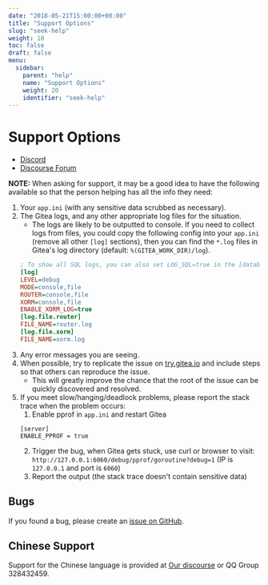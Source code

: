 ```yaml
---
date: "2018-05-21T15:00:00+00:00"
title: "Support Options"
slug: "seek-help"
weight: 10
toc: false
draft: false
menu:
  sidebar:
    parent: "help"
    name: "Support Options"
    weight: 20
    identifier: "seek-help"
---
```


# Support Options

- [Discord](https://discord.gg/Gitea)
- [Discourse Forum](https://discourse.gitea.io/)

**NOTE:** When asking for support, it may be a good idea to have the following available so that the person helping has all the info they need:

1. Your `app.ini` (with any sensitive data scrubbed as necessary).
2. The Gitea logs, and any other appropriate log files for the situation.
    * The logs are likely to be outputted to console. If you need to collect logs from files, 
      you could copy the following config into your `app.ini` (remove all other `[log]` sections),
      then you can find the `*.log` files in Gitea's log directory (default: `%(GITEA_WORK_DIR)/log`).
    ```ini
    ; To show all SQL logs, you can also set LOG_SQL=true in the [database] section 
    [log]
    LEVEL=debug
    MODE=console,file
    ROUTER=console,file
    XORM=console,file
    ENABLE_XORM_LOG=true
    [log.file.router]
    FILE_NAME=router.log
    [log.file.xorm]
    FILE_NAME=xorm.log
    ``` 
3. Any error messages you are seeing.
4. When possible, try to replicate the issue on [try.gitea.io](https://try.gitea.io) and include steps so that others can reproduce the issue.
    * This will greatly improve the chance that the root of the issue can be quickly discovered and resolved.
5. If you meet slow/hanging/deadlock problems, please report the stack trace when the problem occurs:
    1. Enable pprof in `app.ini` and restart Gitea
    ```
    [server]
    ENABLE_PPROF = true
    ```
    2. Trigger the bug, when Gitea gets stuck, use curl or browser to visit: `http://127.0.0.1:6060/debug/pprof/goroutine?debug=1` (IP is `127.0.0.1` and port is `6060`)
    3. Report the output (the stack trace doesn't contain sensitive data)

## Bugs

If you found a bug, please create an [issue on GitHub](https://github.com/go-gitea/gitea/issues).

## Chinese Support

Support for the Chinese language is provided at [Our discourse](https://discourse.gitea.io/c/5-category/5) or QQ Group 328432459.
